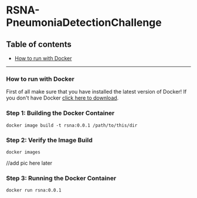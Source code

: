 # RSNA-PneumoniaDetectionChallenge

## Table of contents

- [How to run with Docker](###How-to-run-with-Docker)


-----

### How to run with Docker

First of all make sure that you have installed the latest version of Docker!
If you don't have Docker [click here to download](https://www.docker.com/products/docker-desktop/).

### Step 1: Building the Docker Container

```
docker image build -t rsna:0.0.1 /path/to/this/dir
```

### Step 2: Verify the Image Build

```
docker images
```

//add pic here later

### Step 3: Running the Docker Container

```
docker run rsna:0.0.1
```


